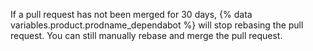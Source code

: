 If a pull request has not been merged for 30 days, {% data variables.product.prodname_dependabot %} will stop rebasing the pull request. You can still manually rebase and merge the pull request.